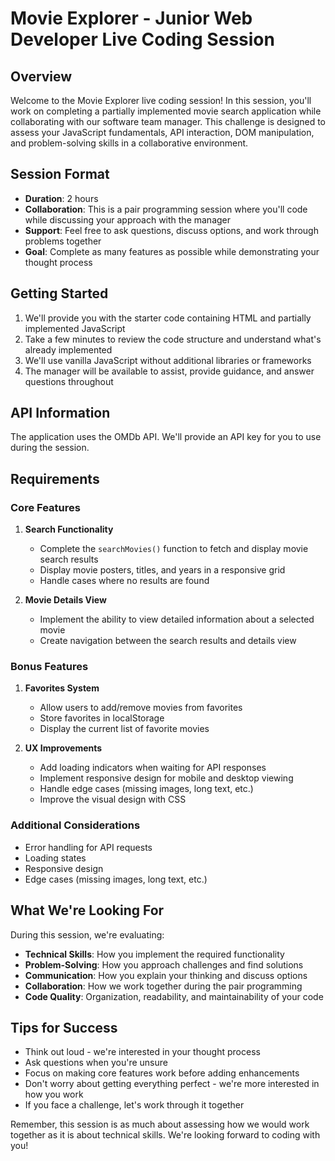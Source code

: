 # Movie Explorer - Junior Web Developer Live Coding Session

## Overview
Welcome to the Movie Explorer live coding session! In this session, you'll work on completing a partially implemented movie search application while collaborating with our software team manager. This challenge is designed to assess your JavaScript fundamentals, API interaction, DOM manipulation, and problem-solving skills in a collaborative environment.

## Session Format
- **Duration**: 2 hours
- **Collaboration**: This is a pair programming session where you'll code while discussing your approach with the manager
- **Support**: Feel free to ask questions, discuss options, and work through problems together
- **Goal**: Complete as many features as possible while demonstrating your thought process

## Getting Started
1. We'll provide you with the starter code containing HTML and partially implemented JavaScript
2. Take a few minutes to review the code structure and understand what's already implemented
3. We'll use vanilla JavaScript without additional libraries or frameworks
4. The manager will be available to assist, provide guidance, and answer questions throughout

## API Information
The application uses the OMDb API. We'll provide an API key for you to use during the session.

## Requirements

### Core Features
1. **Search Functionality**
   - Complete the `searchMovies()` function to fetch and display movie search results
   - Display movie posters, titles, and years in a responsive grid
   - Handle cases where no results are found

2. **Movie Details View**
   - Implement the ability to view detailed information about a selected movie
   - Create navigation between the search results and details view

### Bonus Features
1. **Favorites System**
   - Allow users to add/remove movies from favorites
   - Store favorites in localStorage
   - Display the current list of favorite movies

2. **UX Improvements**
   - Add loading indicators when waiting for API responses
   - Implement responsive design for mobile and desktop viewing
   - Handle edge cases (missing images, long text, etc.)
   - Improve the visual design with CSS

### Additional Considerations
- Error handling for API requests
- Loading states
- Responsive design
- Edge cases (missing images, long text, etc.)

## What We're Looking For
During this session, we're evaluating:
- **Technical Skills**: How you implement the required functionality
- **Problem-Solving**: How you approach challenges and find solutions
- **Communication**: How you explain your thinking and discuss options
- **Collaboration**: How we work together during the pair programming
- **Code Quality**: Organization, readability, and maintainability of your code

## Tips for Success
- Think out loud - we're interested in your thought process
- Ask questions when you're unsure
- Focus on making core features work before adding enhancements
- Don't worry about getting everything perfect - we're more interested in how you work
- If you face a challenge, let's work through it together

Remember, this session is as much about assessing how we would work together as it is about technical skills. We're looking forward to coding with you!